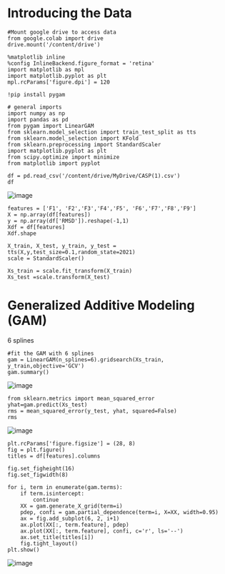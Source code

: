 # Introducing the Data

~~~
#Mount google drive to access data  
from google.colab import drive
drive.mount('/content/drive')

%matplotlib inline
%config InlineBackend.figure_format = 'retina'
import matplotlib as mpl
import matplotlib.pyplot as plt
mpl.rcParams['figure.dpi'] = 120

!pip install pygam

# general imports
import numpy as np
import pandas as pd
from pygam import LinearGAM
from sklearn.model_selection import train_test_split as tts
from sklearn.model_selection import KFold
from sklearn.preprocessing import StandardScaler
import matplotlib.pyplot as plt
from scipy.optimize import minimize
from matplotlib import pyplot

df = pd.read_csv('/content/drive/MyDrive/CASP(1).csv')
df
~~~

![image](https://user-images.githubusercontent.com/67920563/114226574-b5fb4780-9941-11eb-8919-ed6df2a8675a.png)

~~~
features = ['F1', 'F2','F3','F4','F5', 'F6','F7','F8','F9']
X = np.array(df[features])
y = np.array(df['RMSD']).reshape(-1,1)
Xdf = df[features]
Xdf.shape

X_train, X_test, y_train, y_test = tts(X,y,test_size=0.1,random_state=2021)
scale = StandardScaler()

Xs_train = scale.fit_transform(X_train)
Xs_test =scale.transform(X_test)
~~~

# Generalized Additive Modeling (GAM)
6 splines
~~~
#fit the GAM with 6 splines
gam = LinearGAM(n_splines=6).gridsearch(Xs_train, y_train,objective='GCV')
gam.summary()
~~~
![image](https://user-images.githubusercontent.com/67920563/114226726-f3f86b80-9941-11eb-8b12-657cbf421dd6.png)
~~~
from sklearn.metrics import mean_squared_error
yhat=gam.predict(Xs_test)
rms = mean_squared_error(y_test, yhat, squared=False)
rms
~~~
![image](https://user-images.githubusercontent.com/67920563/114226775-0a9ec280-9942-11eb-88b9-1f0986d7b0f4.png)

~~~
plt.rcParams['figure.figsize'] = (28, 8)
fig = plt.figure()
titles = df[features].columns

fig.set_figheight(16)
fig.set_figwidth(8)

for i, term in enumerate(gam.terms):
    if term.isintercept:
        continue
    XX = gam.generate_X_grid(term=i)
    pdep, confi = gam.partial_dependence(term=i, X=XX, width=0.95)
    ax = fig.add_subplot(6, 2, i+1)
    ax.plot(XX[:, term.feature], pdep)
    ax.plot(XX[:, term.feature], confi, c='r', ls='--')
    ax.set_title(titles[i])
    fig.tight_layout()
plt.show()
~~~
![image](https://user-images.githubusercontent.com/67920563/114226809-15595780-9942-11eb-94ad-e833c20ee122.png)














